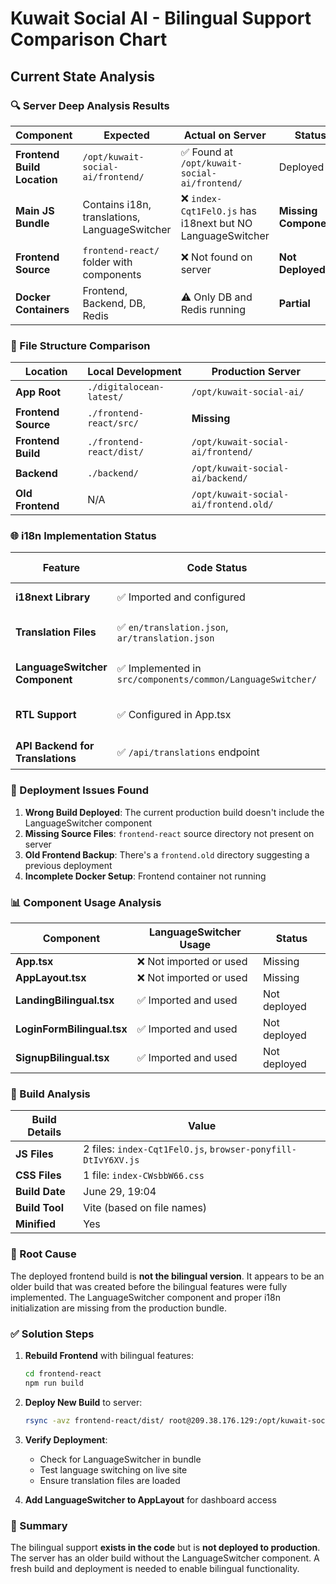 # Kuwait Social AI - Bilingual Support Comparison Chart

## Current State Analysis

### 🔍 Server Deep Analysis Results

| Component | Expected | Actual on Server | Status |
|-----------|----------|------------------|---------|
| **Frontend Build Location** | `/opt/kuwait-social-ai/frontend/` | ✅ Found at `/opt/kuwait-social-ai/frontend/` | Deployed |
| **Main JS Bundle** | Contains i18n, translations, LanguageSwitcher | ❌ `index-Cqt1FelO.js` has i18next but NO LanguageSwitcher | **Missing Components** |
| **Frontend Source** | `frontend-react/` folder with components | ❌ Not found on server | **Not Deployed** |
| **Docker Containers** | Frontend, Backend, DB, Redis | ⚠️ Only DB and Redis running | **Partial** |

### 📁 File Structure Comparison

| Location | Local Development | Production Server |
|----------|-------------------|-------------------|
| **App Root** | `./digitalocean-latest/` | `/opt/kuwait-social-ai/` |
| **Frontend Source** | `./frontend-react/src/` | **Missing** |
| **Frontend Build** | `./frontend-react/dist/` | `/opt/kuwait-social-ai/frontend/` |
| **Backend** | `./backend/` | `/opt/kuwait-social-ai/backend/` |
| **Old Frontend** | N/A | `/opt/kuwait-social-ai/frontend.old/` |

### 🌐 i18n Implementation Status

| Feature | Code Status | Deployment Status | Working? |
|---------|-------------|-------------------|----------|
| **i18next Library** | ✅ Imported and configured | ✅ Found in bundle | Partial |
| **Translation Files** | ✅ `en/translation.json`, `ar/translation.json` | ❌ Not in deployed bundle | **No** |
| **LanguageSwitcher Component** | ✅ Implemented in `src/components/common/LanguageSwitcher/` | ❌ Not in deployed bundle | **No** |
| **RTL Support** | ✅ Configured in App.tsx | ⚠️ Code present but no switcher | **No** |
| **API Backend for Translations** | ✅ `/api/translations` endpoint | ❓ Unknown if active | **Unknown** |

### 🚀 Deployment Issues Found

1. **Wrong Build Deployed**: The current production build doesn't include the LanguageSwitcher component
2. **Missing Source Files**: `frontend-react` source directory not present on server
3. **Old Frontend Backup**: There's a `frontend.old` directory suggesting a previous deployment
4. **Incomplete Docker Setup**: Frontend container not running

### 📊 Component Usage Analysis

| Component | LanguageSwitcher Usage | Status |
|-----------|------------------------|---------|
| **App.tsx** | ❌ Not imported or used | Missing |
| **AppLayout.tsx** | ❌ Not imported or used | Missing |
| **LandingBilingual.tsx** | ✅ Imported and used | Not deployed |
| **LoginFormBilingual.tsx** | ✅ Imported and used | Not deployed |
| **SignupBilingual.tsx** | ✅ Imported and used | Not deployed |

### 🔧 Build Analysis

| Build Details | Value |
|---------------|-------|
| **JS Files** | 2 files: `index-Cqt1FelO.js`, `browser-ponyfill-DtIvY6XV.js` |
| **CSS Files** | 1 file: `index-CWsbbW66.css` |
| **Build Date** | June 29, 19:04 |
| **Build Tool** | Vite (based on file names) |
| **Minified** | Yes |

### 🎯 Root Cause

The deployed frontend build is **not the bilingual version**. It appears to be an older build that was created before the bilingual features were fully implemented. The LanguageSwitcher component and proper i18n initialization are missing from the production bundle.

### ✅ Solution Steps

1. **Rebuild Frontend** with bilingual features:
   ```bash
   cd frontend-react
   npm run build
   ```

2. **Deploy New Build** to server:
   ```bash
   rsync -avz frontend-react/dist/ root@209.38.176.129:/opt/kuwait-social-ai/frontend/
   ```

3. **Verify Deployment**:
   - Check for LanguageSwitcher in bundle
   - Test language switching on live site
   - Ensure translation files are loaded

4. **Add LanguageSwitcher to AppLayout** for dashboard access

### 📝 Summary

The bilingual support **exists in the code** but is **not deployed to production**. The server has an older build without the LanguageSwitcher component. A fresh build and deployment is needed to enable bilingual functionality.
